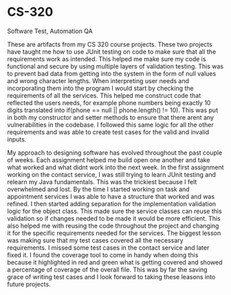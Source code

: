 # CS-320
Software Test, Automation QA

These are artifacts from my CS 320 course projects. These two projects have taught me how to use JUnit testing on code to make sure that all the requirements work as intended. This helped me make sure my code is functional and secure by using multiple layers of validation testing. This was to prevent bad data from getting into the system in the form of null values and wrong character lengths. When interpreting user needs and incorporating them into the program I would start by checking the requirements of all the services. This helped me construct code that reflected the users needs, for example phone numbers being exactly 10 digits translated into if(phone == null || phone.length() != 10). This was put in both my constructor and setter methods to ensure that there arent any vulnerabilities in the codebase. I followed this same logic for all the other requirements and was able to create test cases for the valid and invalid inputs.

My approach to designing software has evolved throughout the past couple of weeks. Each assignment helped me build open one another and take what worked and what didnt work into the next week. In the first assignment working on the contact service, I was still trying to learn JUnit testing and relearn my Java fundamentals. This was the trickiest because I felt overwhelmed and lost. By the time I started working on task and appointment services I was able to have a structure that worked and was refined. I then started adding separation for the implementation validation logic for the object class. This made sure the service classes can reuse this validation so if changes needed to be made it would be more efficient. This also helped me with reusing the code throughout the project and changing it for the specific requirements needed for the services. The biggest lesson was making sure that my test cases covered all the necessary requirements. I missed some test cases in the contact service and later fixed it. I found the coverage tool to come in handy when doing this because it highlighted in red and green what is getting covered and showed a percentage of coverage of the overall file. This was by far the saving grace of writing test cases and I look forward to taking these leasons into future projects.  
